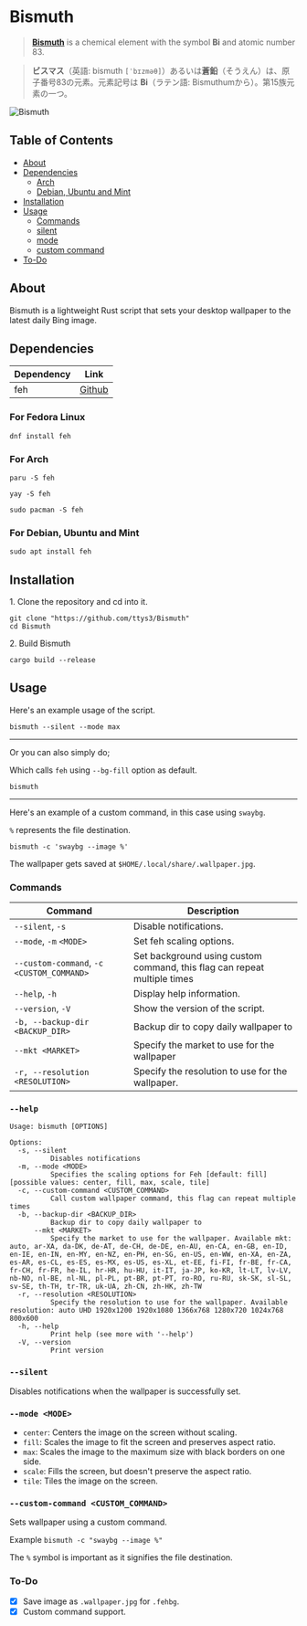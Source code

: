 # Bismuth

> [**Bismuth**](https://en.wikipedia.org/wiki/Bismuth) is a chemical element with the symbol **Bi** and atomic number 83.

> **ビスマス**（英語: bismuth `[ˈbɪzməθ]`）あるいは**蒼鉛**（そうえん）は、原子番号83の元素。元素記号は **Bi**（ラテン語: Bismuthumから）。第15族元素の一つ。

![Bismuth](https://upload.wikimedia.org/wikipedia/commons/thumb/e/ef/Bismuth_crystals_and_1cm3_cube.jpg/500px-Bismuth_crystals_and_1cm3_cube.jpg)


## Table of Contents

- [About](#about)
- [Dependencies](#dependencies)
  - [Arch](#for-arch)
  - [Debian, Ubuntu and Mint](#for-debian-ubuntu-and-mint)
- [Installation](#installation)
- [Usage](#usage)
  - [Commands](#commands)
  - [silent](#silent)
  - [mode](#mode-mode)
  - [custom command](#custom-command-custom_command)
- [To-Do](#to-do)

## About
Bismuth is a lightweight Rust script that sets your desktop wallpaper to the latest daily Bing image. 

## Dependencies

|Dependency|Link                                              |
|----------|--------------------------------------------------|
|feh       |[Github](https://github.com/derf/feh)             |


### For Fedora Linux

```shell
dnf install feh
```

### For Arch
```
paru -S feh
```
```
yay -S feh
```
```
sudo pacman -S feh
```

### For Debian, Ubuntu and Mint
```
sudo apt install feh
```

## Installation

1\. Clone the repository and cd into it.
```
git clone "https://github.com/ttys3/Bismuth"
cd Bismuth
```
2\. Build Bismuth
```
cargo build --release
```

## Usage
Here's an example usage of the script.
```
bismuth --silent --mode max
```

---

Or you can also simply do;

Which calls `feh` using `--bg-fill` option as default.
```
bismuth
```

---

Here's an example of a custom command, in this case using `swaybg`.

`%` represents the file destination.
```
bismuth -c 'swaybg --image %'
```

The wallpaper gets saved at `$HOME/.local/share/.wallpaper.jpg`.

### Commands
| Command                                     | Description                                                              |
|---------------------------------------------|--------------------------------------------------------------------------|
| `--silent`, `-s`                            | Disable notifications.                                                   |
| `--mode`, `-m` `<MODE>`                     | Set feh scaling options.                                                 |
| `--custom-command`, `-c` `<CUSTOM_COMMAND>` | Set background using custom command, this flag can repeat multiple times |
| `--help`, `-h`                              | Display help information.                                                |
| `--version`, `-V`                           | Show the version of the script.                                          |
| `-b, --backup-dir <BACKUP_DIR>`             | Backup dir to copy daily wallpaper to                                    |
| `--mkt <MARKET>`                            | Specify the market to use for the wallpaper                              |
| `-r, --resolution <RESOLUTION>`             | Specify the resolution to use for the wallpaper.                         |

### `--help`
```
Usage: bismuth [OPTIONS]

Options:
  -s, --silent
          Disables notifications
  -m, --mode <MODE>
          Specifies the scaling options for Feh [default: fill] [possible values: center, fill, max, scale, tile]
  -c, --custom-command <CUSTOM_COMMAND>
          Call custom wallpaper command, this flag can repeat multiple times
  -b, --backup-dir <BACKUP_DIR>
          Backup dir to copy daily wallpaper to
      --mkt <MARKET>
          Specify the market to use for the wallpaper. Available mkt: auto, ar-XA, da-DK, de-AT, de-CH, de-DE, en-AU, en-CA, en-GB, en-ID, en-IE, en-IN, en-MY, en-NZ, en-PH, en-SG, en-US, en-WW, en-XA, en-ZA, es-AR, es-CL, es-ES, es-MX, es-US, es-XL, et-EE, fi-FI, fr-BE, fr-CA, fr-CH, fr-FR, he-IL, hr-HR, hu-HU, it-IT, ja-JP, ko-KR, lt-LT, lv-LV, nb-NO, nl-BE, nl-NL, pl-PL, pt-BR, pt-PT, ro-RO, ru-RU, sk-SK, sl-SL, sv-SE, th-TH, tr-TR, uk-UA, zh-CN, zh-HK, zh-TW
  -r, --resolution <RESOLUTION>
          Specify the resolution to use for the wallpaper. Available resolution: auto UHD 1920x1200 1920x1080 1366x768 1280x720 1024x768 800x600
  -h, --help
          Print help (see more with '--help')
  -V, --version
          Print version
```

### `--silent`
Disables notifications when the wallpaper is successfully set.

### `--mode <MODE>`
- `center`: Centers the image on the screen without scaling.
- `fill`: Scales the image to fit the screen and preserves aspect ratio.
- `max`: Scales the image to the maximum size with black borders on one side.
- `scale`: Fills the screen, but doesn't preserve the aspect ratio.
- `tile`: Tiles the image on the screen.

### `--custom-command <CUSTOM_COMMAND>`
Sets wallpaper using a custom command.

Example `bismuth -c "swaybg --image %"` 

The `%` symbol is important as it signifies the file destination.

### To-Do
- [x] Save image as `.wallpaper.jpg` for `.fehbg`.
- [x] Custom command support.